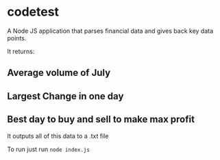 # codetest
A Node JS application that parses financial data and gives back key data points.

It returns:

## Average volume of July

## Largest Change in one day

## Best day to buy and sell to make max profit

It outputs all of this data to a .txt file

To run just run 
`node index.js`
